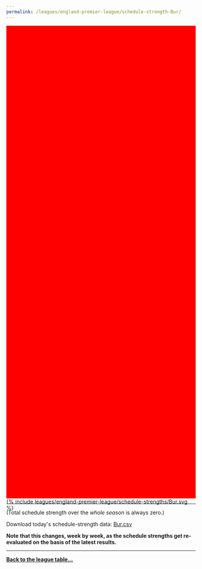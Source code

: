 ```yaml
---
permalink: /leagues/england-premier-league/schedule-strength-Bur/
---
```


<style>
.svg-wrap {
    background-color:red;
    height:0;
    padding-top:250%; /* 350px/550px */
    position: relative;
}

svg {
    background-color: white;
    height: 100%;
    display:block;
    width: 100%;
    position: absolute;
    top:0;
    left:0;
}
</style>


<div class="svg-wrap">
{% include leagues/england-premier-league/schedule-strengths/Bur.svg %}
</div>

-----

(Total schedule strength over the *whole season* is always zero.)


Download today's schedule-strength data: [Bur.csv](/assets/leagues/england-premier-league/2023/schedule-strengths/Bur.csv)

**Note that this changes, week by week, as the schedule strengths get re-evaluated on the
basis of the latest results.**

-----

[**Back to the league table...**](/leagues/england-premier-league)


